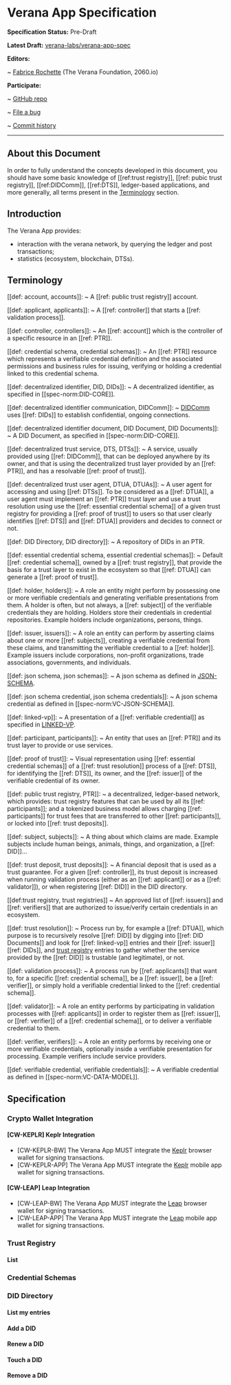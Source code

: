 # Verana App Specification

**Specification Status:** Pre-Draft

**Latest Draft:** [verana-labs/verana-app-spec](https://github.com/verana-labs/verana-app-spec)

**Editors:**

~ [Fabrice Rochette](https://www.linkedin.com/in/fabricerochette) (The Verana Foundation, 2060.io)

<!-- -->

**Participate:**

~ [GitHub repo](https://github.com/verana-labs/verana-app-spec)

~ [File a bug](https://github.com/verana-labs/verana-app-spec/issues)

~ [Commit history](https://github.com/verana-labs/verana-app-spec/commits/main)

---

## About this Document

In order to fully understand the concepts developed in this document, you should have some basic knowledge of [[ref:trust registry]], [[ref: pubic trust registry]], [[ref:DIDComm]], [[ref:DTS]], ledger-based applications, and more generally, all terms present in the [Terminology](#terminology) section.

## Introduction

The Verana App provides:

- interaction with the verana network, by querying the ledger and post transactions;
- statistics (ecosystem, blockchain, DTSs).

## Terminology

[[def: account, accounts]]:
~ A [[ref: public trust registry]] account.

[[def: applicant, applicants]]:
~ A [[ref: controller]] that starts a [[ref: validation process]].

[[def: controller, controllers]]:
~ An [[ref: account]] which is the controller of a specific resource in an [[ref: PTR]].

[[def: credential schema, credential schemas]]:
~ An [[ref: PTR]] resource which represents a verifiable credential definition and the associated permissions and business rules for issuing, verifying or holding a credential linked to this credential schema.

[[def: decentralized identifier, DID, DIDs]]:
~ A decentralized identifier, as specified in [[spec-norm:DID-CORE]].

[[def: decentralized identifier communication, DIDComm]]:
~ [DIDComm](https://identity.foundation/didcomm-messaging/spec/) uses [[ref: DIDs]] to establish confidential, ongoing connections.

[[def: decentralized identifier document, DID Document, DID Documents]]:
~ A DID Document, as specified in [[spec-norm:DID-CORE]].

[[def: decentralized trust service, DTS, DTSs]]:
~ A service, usually provided using [[ref: DIDComm]], that can be deployed anywhere by its owner, and that is using the decentralized trust layer provided by an [[ref: PTR]], and has a resolvable [[ref: proof of trust]].

[[def: decentralized trust user agent, DTUA, DTUAs]]:
~ A user agent for accessing and using [[ref: DTSs]]. To be considered as a [[ref: DTUA]], a user agent must implement an [[ref: PTR]] trust layer and use a trust resolution using use the [[ref: essential credential schema]] of a given trust registry for providing a [[ref: proof of trust]] to users so that user clearly identifies [[ref: DTS]] and [[ref: DTUA]] providers and decides to connect or not.

[[def: DID Directory, DID directory]]:
~ A repository of DIDs in an PTR.

[[def: essential credential schema, essential credential schemas]]:
~ Default [[ref: credential schema]], owned by a [[ref: trust registry]], that provide the basis for a trust layer to exist in the ecosystem so that [[ref: DTUA]] can generate a [[ref: proof of trust]].

[[def: holder, holders]]:
~ A role an entity might perform by possessing one or more verifiable credentials and generating verifiable presentations from them. A holder is often, but not always, a [[ref: subject]] of the verifiable credentials they are holding. Holders store their credentials in credential repositories. Example holders include organizations, persons, things.

[[def: issuer, issuers]]:
~ A role an entity can perform by asserting claims about one or more [[ref: subjects]], creating a verifiable credential from these claims, and transmitting the verifiable credential to a [[ref: holder]]. Example issuers include corporations, non-profit organizations, trade associations, governments, and individuals.

[[def: json schema, json schemas]]:
~ A json schema as defined in [JSON-SCHEMA](https://json-schema.org).

[[def: json schema credential, json schema credentials]]:
~ A json schema credential as defined in [[spec-norm:VC-JSON-SCHEMA]].

[[def: linked-vp]]:
~ A presentation of a [[ref: verifiable credential]] as specified in [LINKED-VP](https://identity.foundation/linked-vp/).

[[def: participant, participants]]:
~ An entity that uses an [[ref: PTR]] and its trust layer to provide or use services.

[[def: proof of trust]]:
~ Visual representation using [[ref: essential credential schemas]] of a [[ref: trust resolution]] process of a [[ref: DTS]], for identifying the [[ref: DTS]], its owner, and the [[ref: issuer]] of the verifiable credential of its owner.

[[def: public trust registry, PTR]]:
~ a decentralized, ledger-based network, which provides: trust registry features that can be used by all its [[ref: participants]]; and a tokenized business model allows charging [[ref: participants]] for trust fees that are transferred to other [[ref: participants]], or locked into [[ref: trust deposits]].

[[def: subject, subjects]]:
~ A thing about which claims are made. Example subjects include human beings, animals, things, and organization, a [[ref: DID]]...

[[def: trust deposit, trust deposits]]:
~ A financial deposit that is used as a trust guarantee. For a given [[ref: controller]], its trust deposit is increased when running validation process (either as an [[ref: applicant]] or as a [[ref: validator]]), or when registering [[ref: DID]] in the DID directory.

[[def:trust registry, trust registries]]
~ An approved list of [[ref: issuers]] and [[ref: verifiers]] that are authorized to issue/verify certain credentials in an ecosystem.

[[def: trust resolution]]:
~ Process run by, for example a [[ref: DTUA]], which purpose is to recursively resolve [[ref: DID]] by digging into [[ref: DID Documents]] and look for [[ref: linked-vp]] entries and their [[ref: issuer]] [[ref: DIDs]], and [trust registry](https://trustoverip.github.io/tswg-trust-registry-protocol/) entries to gather whether the service provided by the [[ref: DID]] is trustable (and legitimate), or not.

[[def: validation process]]:
~ A process run by [[ref: applicants]] that want to, for a specific [[ref: credential schema]], be a [[ref: issuer]], be a [[ref: verifier]], or simply hold a verifiable credential linked to the [[ref: credential schema]].

[[def: validator]]:
~ A role an entity performs by participating in validation processes with [[ref: applicants]] in order to register them as [[ref: issuer]], or [[ref: verifier]] of a [[ref: credential schema]], or to deliver a verifiable credential to them.

[[def: verifier, verifiers]]:
~ A role an entity performs by receiving one or more verifiable credentials, optionally inside a verifiable presentation for processing. Example verifiers include service providers.

[[def: verifiable credential, verifiable credentials]]:
~ A verifiable credential as defined in [[spec-norm:VC-DATA-MODEL]].

## Specification

### Crypto Wallet Integration

#### [CW-KEPLR] Keplr Integration

- [CW-KEPLR-BW] The Verana App MUST integrate the [Keplr](https://keplr.app/) browser wallet for signing transactions.
- [CW-KEPLR-APP] The Verana App MUST integrate the [Keplr](https://keplr.app/) mobile app wallet for signing transactions.

#### [CW-LEAP] Leap Integration

- [CW-LEAP-BW] The Verana App MUST integrate the [Leap](https://www.leapwallet.io/) browser wallet for signing transactions.
- [CW-LEAP-APP] The Verana App MUST integrate the [Leap](https://www.leapwallet.io/) mobile app wallet for signing transactions.

### Trust Registry

#### List

#### 

### Credential Schemas

### DID Directory

#### List my entries

#### Add a DID

#### Renew a DID

#### Touch a DID

#### Remove a DID